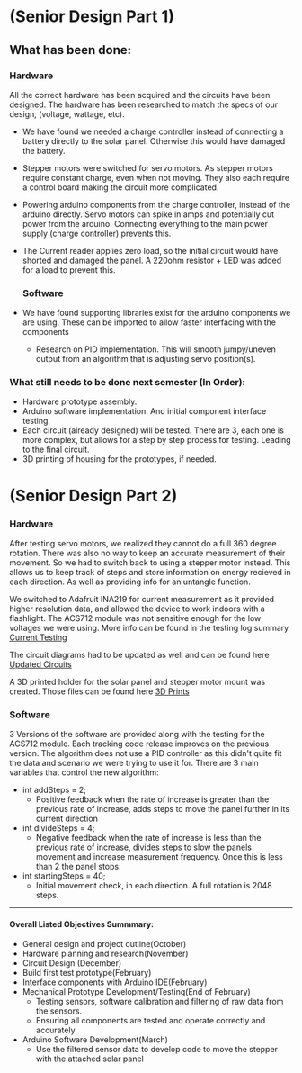 # (Senior Design Part 1)
## What has been done:
  ### Hardware
  All the correct hardware has been acquired and the circuits have been designed. The hardware has been researched to match the specs of our design, (voltage, wattage, etc).
- We have found we needed a charge controller instead of connecting a battery directly to the solar panel. Otherwise this would have damaged the battery.
- Stepper motors were switched for servo motors. As stepper motors require constant charge, even when not moving. They also each require a control board making the circuit more complicated.
- Powering arduino components from the charge controller, instead of the arduino directly. Servo motors can spike in amps and potentially cut power from the arduino. Connecting everything to the main power supply (charge controller) prevents this.
- The Current reader applies zero load, so the initial circuit would have shorted and damaged the panel. A 220ohm resistor + LED was added for a load to prevent this.

  ### Software
- We have found supporting libraries exist for the arduino components we are using. These can be imported to allow faster interfacing with the components
  - Research on PID implementation. This will smooth jumpy/uneven output from an algorithm that is adjusting servo position(s).


### What still needs to be done next semester (In Order):
- Hardware prototype assembly.
- Arduino software implementation. And initial component interface testing.
- Each circuit (already designed) will be tested. There are 3, each one is more complex, but allows for a step by step process for testing. Leading to the final circuit.
- 3D printing of housing for the prototypes, if needed.

# (Senior Design Part 2)
### Hardware
After testing servo motors, we realized they cannot do a full 360 degree rotation. There was also no way to keep an accurate measurement of their movement. So we had to switch back to using a stepper motor instead. This allows us to keep track of steps and store information on energy recieved in each direction. As well as providing info for an untangle function.

We switched to Adafruit INA219 for current measurement as it provided higher resolution data, and allowed the device to work indoors with a flashlight. The ACS712 module was not sensitive enough for the low voltages we were using. More info can be found in the testing log summary [Current Testing](https://github.com/cabledc/Senior-Design-Solar-Maximum/blob/main/Testing%20Logs/Testing%20Logs%202-14-22.md)

The circuit diagrams had to be updated as well and can be found here [Updated Circuits](https://github.com/cabledc/Senior-Design-Solar-Maximum/tree/main/Design/Circuits/Updated)

A 3D printed holder for the solar panel and stepper motor mount was created. Those files can be found here [3D Prints](https://github.com/cabledc/Senior-Design-Solar-Maximum/tree/main/3D%20Printer%20Files)

### Software
3 Versions of the software are provided along with the testing for the ACS712 module. Each tracking code release improves on the previous version. The algorithm does not use a PID controller as this didn't quite fit the data and scenario we were trying to use it for. There are 3 main variables that control the new algorithm:
- int addSteps = 2;
  - Positive feedback when the rate of increase is greater than the previous rate of increase, adds steps to move the panel further in its current direction
- int divideSteps = 4;
  - Negative feedback when the rate of increase is less than the previous rate of increase, divides steps to slow the panels movement and increase measurement frequency. Once this is less than 2 the panel stops.
- int startingSteps = 40;
  - Initial movement check, in each direction. A full rotation is 2048 steps.


---
 
#### Overall Listed Objectives Summmary:
- General design and project outline(October)
- Hardware planning and research(November)
- Circuit Design (December)
- Build first test prototype(February)
- Interface components with Arduino IDE(February)
- Mechanical Prototype Development/Testing(End of February)
  - Testing sensors, software calibration and filtering of raw data from the sensors.
  - Ensuring all components are tested and operate correctly and accurately
- Arduino Software Development(March)
  - Use the filtered sensor data to develop code to move the stepper with the attached solar panel



    
